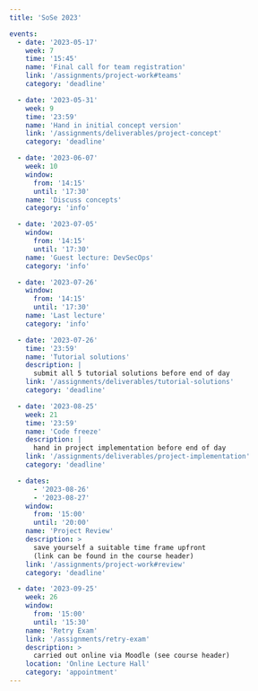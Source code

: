 ```yaml
---
title: 'SoSe 2023'

events:
  - date: '2023-05-17'
    week: 7
    time: '15:45'
    name: 'Final call for team registration'
    link: '/assignments/project-work#teams'
    category: 'deadline'

  - date: '2023-05-31'
    week: 9
    time: '23:59'
    name: 'Hand in initial concept version'
    link: '/assignments/deliverables/project-concept'
    category: 'deadline'

  - date: '2023-06-07'
    week: 10
    window:
      from: '14:15'
      until: '17:30'
    name: 'Discuss concepts'
    category: 'info'

  - date: '2023-07-05'
    window:
      from: '14:15'
      until: '17:30'
    name: 'Guest lecture: DevSecOps'
    category: 'info'

  - date: '2023-07-26'
    window:
      from: '14:15'
      until: '17:30'
    name: 'Last lecture'
    category: 'info'

  - date: '2023-07-26'
    time: '23:59'
    name: 'Tutorial solutions'
    description: |
      submit all 5 tutorial solutions before end of day
    link: '/assignments/deliverables/tutorial-solutions'
    category: 'deadline'

  - date: '2023-08-25'
    week: 21
    time: '23:59'
    name: 'Code freeze'
    description: |
      hand in project implementation before end of day
    link: '/assignments/deliverables/project-implementation'
    category: 'deadline'

  - dates:
      - '2023-08-26'
      - '2023-08-27'
    window:
      from: '15:00'
      until: '20:00'
    name: 'Project Review'
    description: >
      save yourself a suitable time frame upfront
      (link can be found in the course header)
    link: '/assignments/project-work#review'
    category: 'deadline'

  - date: '2023-09-25'
    week: 26
    window:
      from: '15:00'
      until: '15:30'
    name: 'Retry Exam'
    link: '/assignments/retry-exam'
    description: >
      carried out online via Moodle (see course header)
    location: 'Online Lecture Hall'
    category: 'appointment'
---
```



<!--SHOW IN MENU-->
